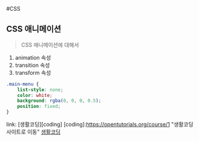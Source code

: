 #CSS 
## CSS 애니메이션
> CSS 애니메이션에 대해서
1. animation 속성
2. transition 속성
3. transform 속성
```css
.main-menu {
    list-style: none;
    color: white;
    background: rgba(0, 0, 0, 0.5);
    position: fixed;
}
```
link: [생활코딩][coding]
[coding]:https://opentutorials.org/course/1 "생활코딩 사이트로 이동"
[생활코딩](https://opentutorials.org/course/1)

